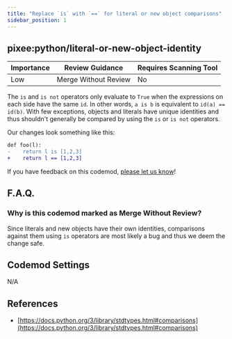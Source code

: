```yaml
---
title: "Replace `is` with `==` for literal or new object comparisons"
sidebar_position: 1
---
```


## pixee:python/literal-or-new-object-identity

| Importance | Review Guidance      | Requires Scanning Tool |
|------------|----------------------|------------------------|
| Low        | Merge Without Review | No                     |

The `is` and `is not` operators only evaluate to `True` when the expressions on each side have the same `id`. In other words, `a is b` is equivalent to `id(a) == id(b)`. With few exceptions, objects and literals have unique identities and thus shouldn't generally be compared by using the `is` or `is not` operators.

Our changes look something like this:

```diff
def foo(l):
-    return l is [1,2,3]
+    return l == [1,2,3]
```

If you have feedback on this codemod, [please let us know](mailto:feedback@pixee.ai)!

## F.A.Q.

### Why is this codemod marked as Merge Without Review?

Since literals and new objects have their own identities, comparisons against them using `is` operators are most likely a bug and thus we deem the change safe.

## Codemod Settings

N/A

## References

* [https://docs.python.org/3/library/stdtypes.html#comparisons](https://docs.python.org/3/library/stdtypes.html#comparisons)
